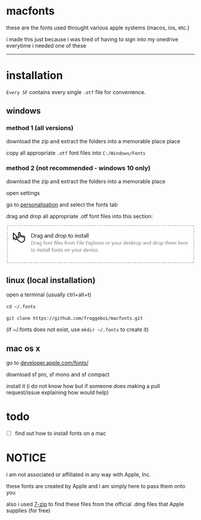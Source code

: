 # macfonts

these are the fonts used throught various apple systems (macos, ios, etc.)

i made this just because i was tired of having to sign into my onedrive everytime i needed one of these

---

# installation

`Every SF` contains every single `.otf` file for convenience.

## windows

### method 1 (all versions)

download the zip and extract the folders into a memorable place place

copy all appropriate `.otf` font files into `C:/Windows/Fonts`

### method 2 (not recommended - windows 10 only)

download the zip and extract the folders into a memorable place

open settings

go to [personalisation](ms-settings:personalization-colors) and select the fonts tab

drag and drop all appropriate .otf font files into this section:

![Drag and drop to install](WindowsDragDrop.png)

## linux (local installation)

open a terminal (usually ctrl+alt+t)

`cd ~/.fonts`

`git clone https://github.com/froggeboi/macfonts.git `

(if ~/.fonts does not exist, use `mkdir ~/.fonts` to create it)

## mac os x

go to [developer.apple.com/fonts/](https://developer.apple.com/fonts/)

download sf pro, sf mono and sf compact

install it (i do not know how but if someone does making a pull request/issue explaining how would help)

# todo

- [ ] find out how to install fonts on a mac

# NOTICE

i am not associated or affiliated in any way with Apple, Inc.

these fonts are created by Apple and i am simply here to pass them onto you

also i used [7-zip](7-zip.org) to find these files from the official .dmg files that Apple supplies (for free)
